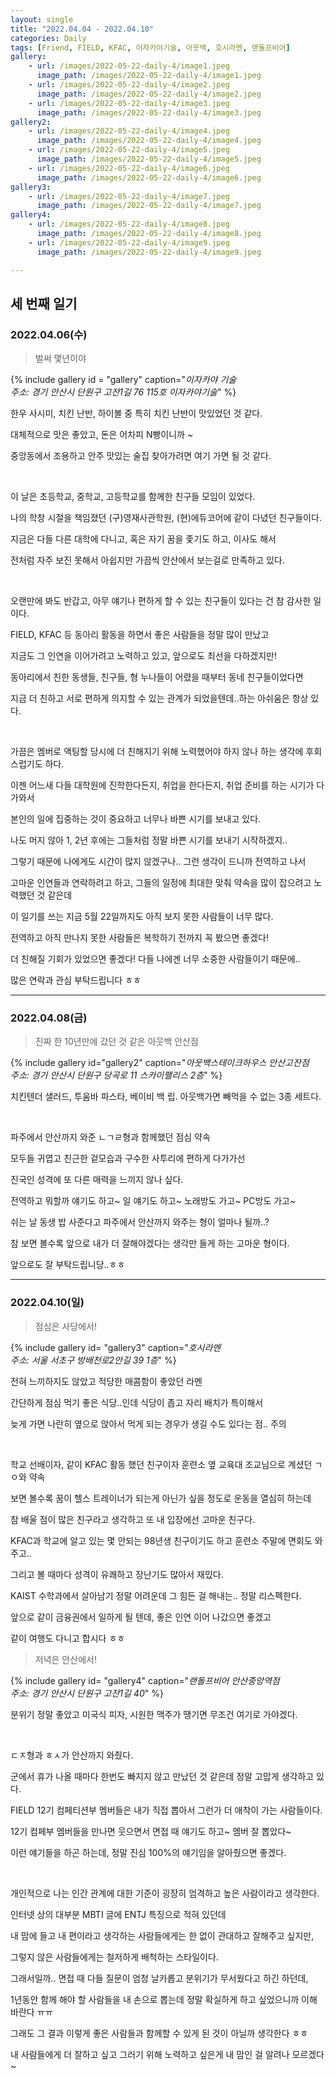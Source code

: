 ```yaml
---
layout: single
title: "2022.04.04 - 2022.04.10"
categories: Daily
tags: [Friend, FIELD, KFAC, 이자카야기술, 아웃백, 호시라멘, 랜돌프비어]
gallery:
    - url: /images/2022-05-22-daily-4/image1.jpeg
      image_path: /images/2022-05-22-daily-4/image1.jpeg
    - url: /images/2022-05-22-daily-4/image2.jpeg
      image_path: /images/2022-05-22-daily-4/image2.jpeg
    - url: /images/2022-05-22-daily-4/image3.jpeg
      image_path: /images/2022-05-22-daily-4/image3.jpeg
gallery2:
    - url: /images/2022-05-22-daily-4/image4.jpeg
      image_path: /images/2022-05-22-daily-4/image4.jpeg
    - url: /images/2022-05-22-daily-4/image5.jpeg
      image_path: /images/2022-05-22-daily-4/image5.jpeg
    - url: /images/2022-05-22-daily-4/image6.jpeg
      image_path: /images/2022-05-22-daily-4/image6.jpeg
gallery3:
    - url: /images/2022-05-22-daily-4/image7.jpeg
      image_path: /images/2022-05-22-daily-4/image7.jpeg
gallery4:
    - url: /images/2022-05-22-daily-4/image8.jpeg
      image_path: /images/2022-05-22-daily-4/image8.jpeg
    - url: /images/2022-05-22-daily-4/image9.jpeg
      image_path: /images/2022-05-22-daily-4/image9.jpeg

---
```


## 세 번째 일기

### 2022.04.06(수)

> 벌써 몇년이야

{% include gallery id = "gallery" caption="*이자카야 기술 <br/> 주소: 경기 안산시 단원구 고잔1길 76 115호 이자카야기술*" %}

한우 사시미, 치킨 난반, 하이볼 중 특히 치킨 난반이 맛있었던 것 같다.

대체적으로 맛은 좋았고, 돈은 어차피 N빵이니까 ~

중앙동에서 조용하고 안주 맛있는 술집 찾아가려면 여기 가면 될 것 같다.

<br/>

이 날은 초등학교, 중학교, 고등학교를 함께한 친구들 모임이 있었다.

나의 학창 시절을 책임졌던 (구)영재사관학원, (현)에듀코어에 같이 다녔던 친구들이다.

지금은 다들 다른 대학에 다니고, 혹은 자기 꿈을 좇기도 하고, 이사도 해서

전처럼 자주 보진 못해서 아쉽지만 가끔씩 안산에서 보는걸로 만족하고 있다.

<br/>

오랜만에 봐도 반갑고, 아무 얘기나 편하게 할 수 있는 친구들이 있다는 건 참 감사한 일이다.

FIELD, KFAC 등 동아리 활동을 하면서 좋은 사람들을 정말 많이 만났고

지금도 그 인연을 이어가려고 노력하고 있고, 앞으로도 최선을 다하겠지만!

동아리에서 친한 동생들, 친구들, 형 누나들이 어렸을 때부터 동네 친구들이었다면

지금 더 친하고 서로 편하게 의지할 수 있는 관계가 되었을텐데..하는 아쉬움은 항상 있다.

<br/>

가끔은 멤버로 액팅할 당시에 더 친해지기 위해 노력했어야 하지 않나 하는 생각에 후회스럽기도 하다.

이젠 어느새 다들 대학원에 진학한다든지, 취업을 한다든지, 취업 준비를 하는 시기가 다가와서

본인의 일에 집중하는 것이 중요하고 너무나 바쁜 시기를 보내고 있다.

나도 머지 않아 1, 2년 후에는 그들처럼 정말 바쁜 시기를 보내기 시작하겠지..

그렇기 때문에 나에게도 시간이 많지 않겠구나.. 그런 생각이 드니까 전역하고 나서

고마운 인연들과 연락하려고 하고, 그들의 일정에 최대한 맞춰 약속을 많이 잡으려고 노력했던 것 같은데

이 일기를 쓰는 지금 5월 22일까지도 아직 보지 못한 사람들이 너무 많다.

전역하고 아직 만나지 못한 사람들은 복학하기 전까지 꼭 봤으면 좋겠다!

더 친해질 기회가 있었으면 좋겠다! 다들 나에겐 너무 소중한 사람들이기 때문에..

많은 연락과 관심 부탁드립니다 ㅎㅎ

***

### 2022.04.08(금)

> 진짜 한 10년만에 갔던 것 같은 아웃백 안산점

{% include gallery id="gallery2" caption="*아웃백스테이크하우스 안산고잔점 <br/> 주소: 경기 안산시 단원구 당곡로 11 스카이팰리스 2층*" %}

치킨텐더 샐러드, 투움바 파스타, 베이비 백 립. 아웃백가면 빼먹을 수 없는 3종 세트다.

<br/>

파주에서 안산까지 와준 ㄴㄱㄹ형과 함께했던 점심 약속

모두들 귀엽고 친근한 겉모습과 구수한 사투리에 편하게 다가가선

진국인 성격에 또 다른 매력을 느끼지 않나 싶다.

전역하고 뭐할까 얘기도 하고~ 일 얘기도 하고~ 노래방도 가고~ PC방도 가고~

쉬는 날 동생 밥 사준다고 파주에서 안산까지 와주는 형이 얼마나 될까..?

참 보면 볼수록 앞으로 내가 더 잘해야겠다는 생각만 들게 하는 고마운 형이다.

앞으로도 잘 부탁드립니당..ㅎㅎ

***

### 2022.04.10(일)

> 점심은 사당에서!

{% include gallery id= "gallery3" caption="*호시라멘 <br/> 주소: 서울 서초구 방배천로2안길 39 1층*" %}

전혀 느끼하지도 않았고 적당한 매콤함이 좋았던 라멘

간단하게 점심 먹기 좋은 식당..인데 식당이 좁고 자리 배치가 특이해서

늦게 가면 나란히 옆으로 앉아서 먹게 되는 경우가 생길 수도 있다는 점.. 주의

<br/>

학교 선배이자, 같이 KFAC 활동 했던 친구이자 훈련소 옆 교육대 조교님으로 계셨던 ㄱㅇ와 약속

보면 볼수록 꿈이 헬스 트레이너가 되는게 아닌가 싶을 정도로 운동을 열심히 하는데

참 배울 점이 많은 친구라고 생각하고 또 내 입장에선 고마운 친구다.

KFAC과 학교에 알고 있는 몇 안되는 98년생 친구이기도 하고 훈련소 주말에 면회도 와주고..

그리고 볼 때마다 성격이 유쾌하고 장난기도 많아서 재밌다.

KAIST 수학과에서 살아남기 정말 어려운데 그 힘든 걸 해내는.. 정말 리스펙한다.

앞으로 같이 금융권에서 일하게 될 텐데, 좋은 인연 이어 나갔으면 좋겠고

같이 여행도 다니고 합시다 ㅎㅎ

> 저녁은 안산에서!

{% include gallery id= "gallery4" caption="*랜돌프비어 안산중앙역점 <br/> 주소: 경기 안산시 단원구 고잔1길 40*" %}

분위기 정말 좋았고 미국식 피자, 시원한 맥주가 땡기면 무조건 여기로 가야겠다.

<br/>

ㄷㅈ형과 ㅎㅅ가 안산까지 와줬다.

군에서 휴가 나올 때마다 한번도 빠지지 않고 만났던 것 같은데 정말 고맙게 생각하고 있다.

FIELD 12기 컴페티션부 멤버들은 내가 직접 뽑아서 그런가 더 애착이 가는 사람들이다.

12기 컴페부 멤버들을 만나면 웃으면서 면접 때 얘기도 하고~ 멤버 잘 뽑았다~

이런 얘기들을 하곤 하는데, 정말 진심 100%의 얘기임을 알아줬으면 좋겠다.

<br/>

개인적으로 나는 인간 관계에 대한 기준이 굉장히 엄격하고 높은 사람이라고 생각한다.

인터넷 상의 대부분 MBTI 글에 ENTJ 특징으로 적혀 있던데

내 맘에 들고 내 편이라고 생각하는 사람들에게는 한 없이 관대하고 잘해주고 싶지만,

그렇지 않은 사람들에게는 철저하게 배척하는 스타일이다.

그래서일까.. 면접 때 다들 질문이 엄청 날카롭고 분위기가 무서웠다고 하긴 하던데,

1년동안 함께 해야 할 사람들을 내 손으로 뽑는데 정말 확실하게 하고 싶었으니까 이해 바란다 ㅠㅠ

그래도 그 결과 이렇게 좋은 사람들과 함께할 수 있게 된 것이 아닐까 생각한다 ㅎㅎ

내 사람들에게 더 잘하고 싶고 그러기 위해 노력하고 싶은게 내 맘인 걸 알려나 모르겠다~